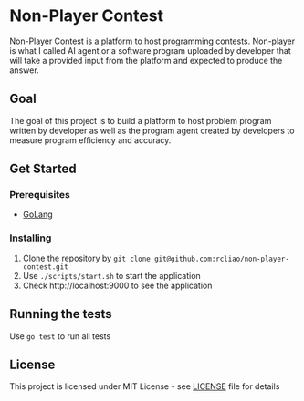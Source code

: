 # Non-Player Contest

Non-Player Contest is a platform to host programming contests. Non-player is
what I called AI agent or a software program uploaded by developer that will
take a provided input from the platform and expected to produce the answer.

## Goal

The goal of this project is to build a platform to host problem program written
by developer as well as the program agent created by developers to measure
program efficiency and accuracy.

## Get Started

### Prerequisites

* [GoLang](https://golang.org/)

### Installing

1. Clone the repository by `git clone git@github.com:rcliao/non-player-contest.git`
2. Use `./scripts/start.sh` to start the application
3. Check http://localhost:9000 to see the application

## Running the tests

Use `go test` to run all tests

## License

This project is licensed under MIT License - see [LICENSE](LICENSE) file for
details
